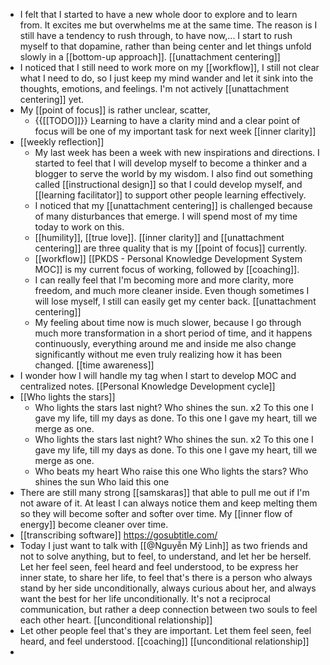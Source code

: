 - I felt that I started to have a new whole door to explore and to learn from. It excites me but overwhelms me at the same time. The reason is I still have a tendency to rush through, to have now,... I start to rush myself to that dopamine, rather than being center and let things unfold slowly in a [[bottom-up approach]]. [[unattachment centering]]
- I noticed that I still need to work more on my [[workflow]], I still not clear what I need to do, so I just keep my mind wander and let it sink into the thoughts, emotions, and feelings. I'm not actively [[unattachment centering]] yet.
- My [[point of focus]] is rather unclear, scatter, 
    - {{[[TODO]]}} Learning to have a clarity mind and a clear point of focus will be one of my important task for next week [[inner clarity]]
- [[weekly reflection]] 
    - My last week has been a week with new inspirations and directions. I started to feel that I will develop myself to become a thinker and a blogger to serve the world by my wisdom. I also find out something called [[instructional design]] so that I could develop myself, and [[learning facilitator]] to support other people learning effectively.
    - I noticed that my [[unattachment centering]] is challenged because of many disturbances that emerge. I will spend most of my time today to work on this.
    - [[humility]], [[true love]]. [[inner clarity]] and [[unattachment centering]] are three quality that is my [[point of focus]] currently.  
    - [[workflow]] [[PKDS - Personal Knowledge Development System MOC]] is my current focus of working, followed by [[coaching]].
    - I can really feel that I'm becoming more and more clarity, more freedom, and much more cleaner inside. Even though sometimes I will lose myself, I still can easily get my center back. [[unattachment centering]]
    - My feeling about time now is much slower, because I go through much more transformation in a short period of time, and it happens continuously, everything around me and inside me also change significantly without me even truly realizing how it has been changed. [[time awareness]]
- I wonder how I will handle my tag when I start to develop MOC and centralized notes. [[Personal Knowledge Development cycle]]
- [[Who lights the stars]]
    - Who lights the stars last night?
Who shines the sun. x2 
To this one I gave my life, till my days as done.
To this one I gave my heart, till we merge as one.
    - Who lights the stars last night?
Who shines the sun. x2 
To this one I gave my life, till my days as done.
To this one I gave my heart, till we merge as one.
    - Who beats my heart
Who raise this one
Who lights the stars?
Who shines the sun
Who laid this one
- There are still many strong [[samskaras]] that able to pull me out if I'm not aware of it. At least I can always notice them and keep melting them so they will become softer and softer over time. My [[inner flow of energy]] become cleaner over time. 
-  [[transcribing software]] https://gosubtitle.com/
- Today I just want to talk with [[@Nguyễn Mỹ Linh]] as two friends and not to solve anything, but to feel, to understand, and let her be herself. Let her feel seen, feel heard and feel understood, to be express her inner state, to share her life, to feel that's there is a person who always stand by her side unconditionally, always curious about her, and always want the best for her life unconditionally. It's not a reciprocal communication, but rather a deep connection between two souls to feel each other heart. [[unconditional relationship]]
- Let other people feel that's they are important. Let them feel seen, feel heard, and feel understood. [[coaching]] [[unconditional relationship]]
- 
